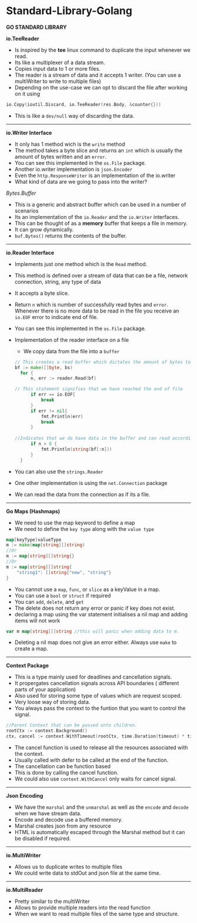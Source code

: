 # Standard-Library-Golang

__GO STANDARD LIBRARY__

**io.TeeReader**

- Is inspired by the **tee** linux command to duplicate the input whenever we read.
- Its like a multiplexer of a data stream.
- Copies input data to 1 or more files.
- The reader is a stream of data and it accepts 1 writer. (You can use a multiWriter to write to multiple files)
- Depending on the use-case we can opt to discard the file after working on it using 
```go
io.Copy(ioutil.Discard, io.TeeReader(res.Body, &counter{}))
```
-   This is like a `dev/null` way of discarding the data.

***

**io.Writer Interface**

- It only has 1 method wich is the `write` method
- The method takes a byte slice and returns an `int` which is usually the amount of bytes written and an `error`.
- You can see this implemented in the `os.File` package.
- Another io.writer implementation is `json.Encoder`
- Even the `http.ResponseWriter` is an implementation of the io.writer
- What kind of data are we going to pass into the writer?

_Bytes.Buffer_
- This is a generic and abstract buffer which can be used in a number of scenarios
- Its an implementation of the `io.Reader` and the `io.Writer` interfaces.
- This can be thought of as a **memory** buffer that keeps a file in memory.
- It can grow dynamically.
- `buf.Bytes()` returns the contents of the buffer.

***

**io.Reader Interface**

- Implements just one method which is the `Read` method.
- This method is defined over a stream of data that can be a file, network connection, string, any type of data
- It accepts a byte slice.
- Return `n` which is number of successfully read bytes and `error`. Whenever there is no more data to be read in the file you receive an `io.EOF` error to indicate end of file.
- You can see this implemented in the `os.File` package.
- Implementation of the reader interface on a file
    - We copy data from the file into a `buffer`
  
  ```go
  // This creates a read buffer which dictates the amount of bytes to read on each cycle.
  bf := make([]byte, bs) 
	for {
		n, err := reader.Read(bf)
  
  // This statement signifies that we have reached the end of file
		if err == io.EOF{
			break
		}
		if err != nil{
			fmt.Println(err)
			break
		}
        
  //Indicates that we do have data in the buffer and can read according to the buffer size allocated.
		if n > 0 {
			fmt.Println(string(bf[:n]))
		}
	}
  ```
- You can also use the `strings.Reader`
- One other implementation is using the `net.Connection` package
- We can read the data from the connection as if its a file.

***

**Go Maps (Hashmaps)**
- We need to use the map keyword to define a map
- We need to define the `key type` along with the `value type`
```go
map[keyType]valueType
m := make(map[string][]string)
//Or
m := map[string][]string{}
//Or
m := map[string][]string{
	"string1": []string{"new", "string"}
}
```
- You cannot use a `map`, `func`, or `slice` as a keyValue in a map.
- You can use a `bool` or `struct` if required
- You can `add`, `delete`, and `get`
- The delete does not return any error or panic if key does not exist.
- declaring a map using the var statement initialises a nil map and adding items will not work
```go
var m map[string][]string //this will panic when adding data to m.
```
- Deleting a nil map does not give an error either. Always use `make` to create a map.
***

**Context Package**
- This is a type mainly used for deadlines and cancellation signals.
- It propergates cancellation signals across API boundaries ( different parts of your application)
- Also used for storing some type of values which are request scoped.
- Very loose way of storing data.
- You always pass the context to the funtion that you want to control the signal.
```go
//Parent Context that can be passed onto children.
rootCtx := context.Background()
ctx, cancel := context.WithTimeout(rootCtx, time.Duration(timeout) * time.Millisecond)
```
- The cancel function is used to release all the resources associated with the context.
- Usually called with defer to be called at the end of the function.
- The cancellation can be function based
- This is done by calling the cancel function.
- We could also use `context.WithCancel` only waits for cancel signal.

***

**Json Encoding**

- We have the `marshal` and the `unmarshal` as well as the `encode` and `decode` when we have stream data.
- Encode and decode use a buffered memory.
- Marshal creates json from any resource
- HTML is automatically escaped through the Marshal method but it can be disabled if required.

***

**io.MultiWriter**
- Allows us to duplicate writes to multiple files
- We could write data to stdOut and json file at the same time.

***

**io.MultiReader**

- Pretty similar to the multiWriter
- Allows to provide multiple readers into the read function
- When we want to read multiple files of the same type and structure.





